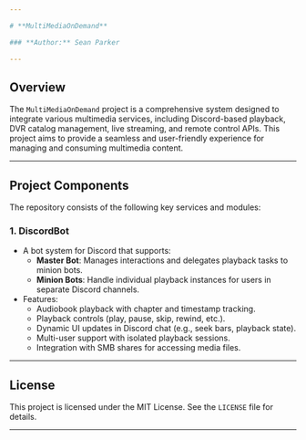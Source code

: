 ```yaml
---

# **MultiMediaOnDemand**

### **Author:** Sean Parker

---
```


## **Overview**
The `MultiMediaOnDemand` project is a comprehensive system designed to integrate various multimedia services, including Discord-based playback, DVR catalog management, live streaming, and remote control APIs. This project aims to provide a seamless and user-friendly experience for managing and consuming multimedia content.

---

## **Project Components**
The repository consists of the following key services and modules:

### **1. DiscordBot**
- A bot system for Discord that supports:
  - **Master Bot**: Manages interactions and delegates playback tasks to minion bots.
  - **Minion Bots**: Handle individual playback instances for users in separate Discord channels.
- Features:
  - Audiobook playback with chapter and timestamp tracking.
  - Playback controls (play, pause, skip, rewind, etc.).
  - Dynamic UI updates in Discord chat (e.g., seek bars, playback state).
  - Multi-user support with isolated playback sessions.
  - Integration with SMB shares for accessing media files.


---

## **License**
This project is licensed under the MIT License. See the `LICENSE` file for details.

---
